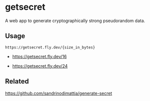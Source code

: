 # getsecret

A web app to generate cryptographically strong pseudorandom data.

## Usage

```https://getsecret.fly.dev/{size_in_bytes}```

- https://getsecret.fly.dev/16

- https://getsecret.fly.dev/24

## Related

https://github.com/sandrinodimattia/generate-secret
